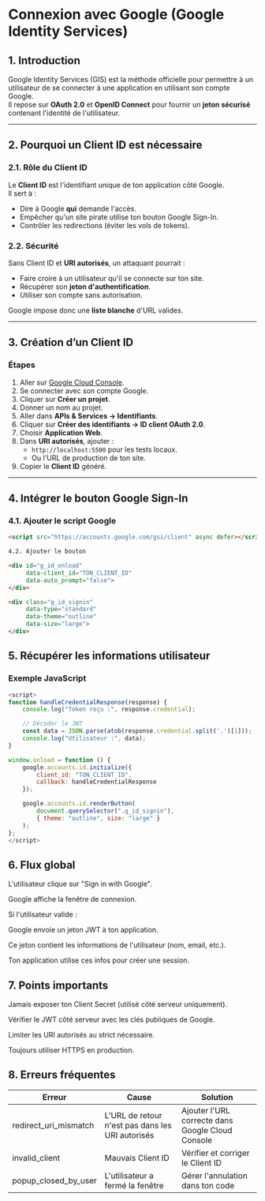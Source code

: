 # Connexion avec Google (Google Identity Services)

## 1. Introduction
Google Identity Services (GIS) est la méthode officielle pour permettre à un utilisateur de se connecter à une application en utilisant son compte Google.  
Il repose sur **OAuth 2.0** et **OpenID Connect** pour fournir un **jeton sécurisé** contenant l'identité de l'utilisateur.

---

## 2. Pourquoi un Client ID est nécessaire

### 2.1. Rôle du Client ID
Le **Client ID** est l'identifiant unique de ton application côté Google.  
Il sert à :
- Dire à Google **qui** demande l'accès.
- Empêcher qu'un site pirate utilise ton bouton Google Sign-In.
- Contrôler les redirections (éviter les vols de tokens).

### 2.2. Sécurité
Sans Client ID et **URI autorisés**, un attaquant pourrait :
- Faire croire à un utilisateur qu'il se connecte sur ton site.
- Récupérer son **jeton d'authentification**.
- Utiliser son compte sans autorisation.

Google impose donc une **liste blanche** d'URL valides.

---

## 3. Création d’un Client ID

### Étapes
1. Aller sur [Google Cloud Console](https://console.cloud.google.com/).
2. Se connecter avec son compte Google.
3. Cliquer sur **Créer un projet**.
4. Donner un nom au projet.
5. Aller dans **APIs & Services → Identifiants**.
6. Cliquer sur **Créer des identifiants → ID client OAuth 2.0**.
7. Choisir **Application Web**.
8. Dans **URI autorisés**, ajouter :
   - `http://localhost:5500` pour les tests locaux.
   - Ou l'URL de production de ton site.
9. Copier le **Client ID** généré.

---

## 4. Intégrer le bouton Google Sign-In

### 4.1. Ajouter le script Google
```html
<script src="https://accounts.google.com/gsi/client" async defer></script>

4.2. Ajouter le bouton

<div id="g_id_onload"
     data-client_id="TON_CLIENT_ID"
     data-auto_prompt="false">
</div>

<div class="g_id_signin"
     data-type="standard"
     data-theme="outline"
     data-size="large">
</div>
```
## 5. Récupérer les informations utilisateur

### Exemple JavaScript

```js
<script>
function handleCredentialResponse(response) {
    console.log("Token reçu :", response.credential);

    // Décoder le JWT
    const data = JSON.parse(atob(response.credential.split('.')[1]));
    console.log("Utilisateur :", data);
}

window.onload = function () {
    google.accounts.id.initialize({
        client_id: "TON_CLIENT_ID",
        callback: handleCredentialResponse
    });

    google.accounts.id.renderButton(
        document.querySelector(".g_id_signin"),
        { theme: "outline", size: "large" }
    );
};
</script>
```

## 6. Flux global

L'utilisateur clique sur "Sign in with Google".

Google affiche la fenêtre de connexion.

Si l'utilisateur valide :

Google envoie un jeton JWT à ton application.

Ce jeton contient les informations de l'utilisateur (nom, email, etc.).

Ton application utilise ces infos pour créer une session.

## 7. Points importants

Jamais exposer ton Client Secret (utilisé côté serveur uniquement).

Vérifier le JWT côté serveur avec les clés publiques de Google.

Limiter les URI autorisés au strict nécessaire.

Toujours utiliser HTTPS en production.

## 8. Erreurs fréquentes

| Erreur                  | Cause                                      | Solution                                         |
|-------------------------|--------------------------------------------|-------------------------------------------------|
| redirect_uri_mismatch    | L'URL de retour n'est pas dans les URI autorisés | Ajouter l'URL correcte dans Google Cloud Console |
| invalid_client           | Mauvais Client ID                           | Vérifier et corriger le Client ID              |
| popup_closed_by_user     | L'utilisateur a fermé la fenêtre           | Gérer l'annulation dans ton code               |
